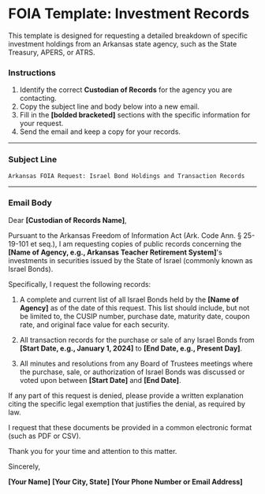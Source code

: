 # FOIA Template: Investment Records

This template is designed for requesting a detailed breakdown of specific investment holdings from an Arkansas state agency, such as the State Treasury, APERS, or ATRS.

### Instructions

1.  Identify the correct **Custodian of Records** for the agency you are contacting.
2.  Copy the subject line and body below into a new email.
3.  Fill in the **[bolded bracketed]** sections with the specific information for your request.
4.  Send the email and keep a copy for your records.

---

### Subject Line

`Arkansas FOIA Request: Israel Bond Holdings and Transaction Records`

---

### Email Body

Dear **[Custodian of Records Name]**,

Pursuant to the Arkansas Freedom of Information Act (Ark. Code Ann. § 25-19-101 et seq.), I am requesting copies of public records concerning the **[Name of Agency, e.g., Arkansas Teacher Retirement System]**'s investments in securities issued by the State of Israel (commonly known as Israel Bonds).

Specifically, I request the following records:

1.  A complete and current list of all Israel Bonds held by the **[Name of Agency]** as of the date of this request. This list should include, but not be limited to, the CUSIP number, purchase date, maturity date, coupon rate, and original face value for each security.

2.  All transaction records for the purchase or sale of any Israel Bonds from **[Start Date, e.g., January 1, 2024]** to **[End Date, e.g., Present Day]**.

3.  All minutes and resolutions from any Board of Trustees meetings where the purchase, sale, or authorization of Israel Bonds was discussed or voted upon between **[Start Date]** and **[End Date]**.

If any part of this request is denied, please provide a written explanation citing the specific legal exemption that justifies the denial, as required by law.

I request that these documents be provided in a common electronic format (such as PDF or CSV).

Thank you for your time and attention to this matter.

Sincerely,

**[Your Name]**
**[Your City, State]**
**[Your Phone Number or Email Address]**
